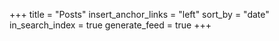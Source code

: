 +++
title = "Posts"
insert_anchor_links = "left"
sort_by = "date"
in_search_index = true
generate_feed = true
+++

